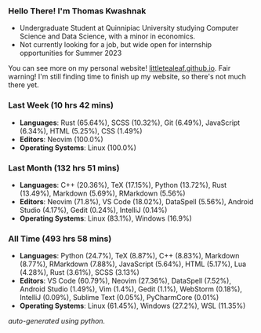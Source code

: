 
### Hello There! I'm Thomas Kwashnak

- Undergraduate Student at Quinnipiac University studying Computer Science and Data Science, with a minor in economics.
- Not currently looking for a job, but wide open for internship opportunities for Summer 2023

You can see more on my personal website! [littletealeaf.github.io](https://littletealeaf.github.io). Fair warning! I'm still finding time to finish up my website, so there's not much there yet.

### Last Week (10 hrs 42 mins)
- **Languages**: Rust (65.64%), SCSS (10.32%), Git (6.49%), JavaScript (6.34%), HTML (5.25%), CSS (1.49%)
- **Editors**: Neovim (100.0%)
- **Operating Systems**: Linux (100.0%)
    
### Last Month (132 hrs 51 mins)
- **Languages**: C++ (20.36%), TeX (17.15%), Python (13.72%), Rust (13.49%), Markdown (5.69%), RMarkdown (5.56%)
- **Editors**: Neovim (71.8%), VS Code (18.02%), DataSpell (5.56%), Android Studio (4.17%), Gedit (0.24%), IntelliJ (0.14%)
- **Operating Systems**: Linux (83.1%), Windows (16.9%)
    
### All Time (493 hrs 58 mins)
- **Languages**: Python (24.7%), TeX (8.87%), C++ (8.83%), Markdown (8.77%), RMarkdown (7.88%), JavaScript (5.64%), HTML (5.17%), Lua (4.28%), Rust (3.61%), SCSS (3.13%)
- **Editors**: VS Code (60.79%), Neovim (27.36%), DataSpell (7.52%), Android Studio (1.49%), Vim (1.4%), Gedit (1.1%), WebStorm (0.18%), IntelliJ (0.09%), Sublime Text (0.05%), PyCharmCore (0.01%)
- **Operating Systems**: Linux (61.45%), Windows (27.2%), WSL (11.35%)
    

*auto-generated using python.*
